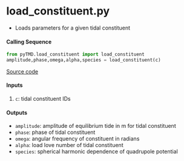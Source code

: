 load_constituent.py
====================

 - Loads parameters for a given tidal constituent

#### Calling Sequence
```python
from pyTMD.load_constituent import load_constituent
amplitude,phase,omega,alpha,species = load_constituent(c)
```
[Source code](https://github.com/tsutterley/pyTMD/blob/master/pyTMD/load_constituent.py)

#### Inputs
 1. `c`: tidal constituent IDs

#### Outputs
 - `amplitude`: amplitude of equilibrium tide in m for tidal constituent
 - `phase`: phase of tidal constituent
 - `omega`: angular frequency of constituent in radians
 - `alpha`: load love number of tidal constituent
 - `species`: spherical harmonic dependence of quadrupole potential
